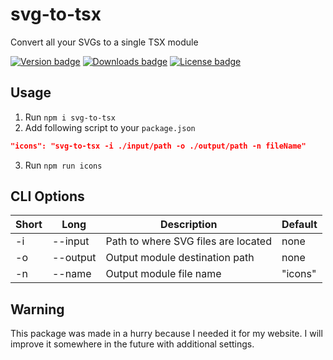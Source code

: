 # svg-to-tsx

Convert all your SVGs to a single TSX module

<div>
  <a href="https://www.npmjs.com/package/svg-to-tsx"><img alt='Version badge' src='https://img.shields.io/npm/v/svg-to-tsx'></a>
  <a href="https://www.npmjs.com/package/svg-to-tsx"><img alt='Downloads badge' src='https://img.shields.io/npm/dt/svg-to-tsx'></a>
  <a href="https://www.npmjs.com/package/svg-to-tsx"><img alt='License badge' src='https://img.shields.io/npm/l/svg-to-tsx'></a>
</div>

## Usage

1. Run `npm i svg-to-tsx`
2. Add following script to your `package.json`

```json
"icons": "svg-to-tsx -i ./input/path -o ./output/path -n fileName"
```

3. Run `npm run icons`

## CLI Options

| Short | Long     | Description                         | Default |
| ----- | -------- | ----------------------------------- | ------- |
| -i    | --input  | Path to where SVG files are located | none    |
| -o    | --output | Output module destination path      | none    |
| -n    | --name   | Output module file name             | "icons" |

## Warning

This package was made in a hurry because I needed it for my website. I will improve it somewhere in the future with additional settings.
